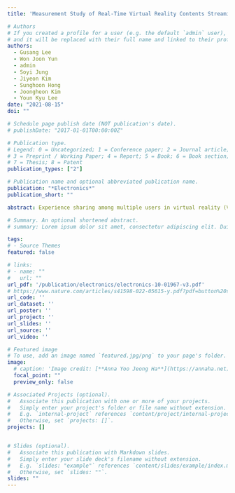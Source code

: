 ```yaml
---
title: 'Measurement Study of Real-Time Virtual Reality Contents Streaming over IEEE 802.11ac Wireless Links'

# Authors
# If you created a profile for a user (e.g. the default `admin` user), write the username (folder name) here
# and it will be replaced with their full name and linked to their profile.
authors:
  - Gusang Lee
  - Won Joon Yun
  - admin
  - Soyi Jung
  - Jiyeon Kim
  - Sunghoon Hong
  - Joongheon Kim
  - Youn Kyu Lee
date: "2021-08-15"
doi: ""

# Schedule page publish date (NOT publication's date).
# publishDate: "2017-01-01T00:00:00Z"

# Publication type.
# Legend: 0 = Uncategorized; 1 = Conference paper; 2 = Journal article;
# 3 = Preprint / Working Paper; 4 = Report; 5 = Book; 6 = Book section;
# 7 = Thesis; 8 = Patent
publication_types: ["2"]

# Publication name and optional abbreviated publication name.
publication: "*Electronics*"
publication_short: ""

abstract: Experience sharing among multiple users in virtual reality (VR) is one of the key applications in next generation wireless systems. In this VR application, one object can be reproduced as a virtual object based on recorded/captured multiple real-time images from multiple observation points. At this time, VR applications require a lot of bandwidth to provide seamless services to users in wireless links, and thus, a certain level of data rates should be maintained. As the number of users increases, the server allocates more data rates to users on top of the limited bandwidth in wireless networks. At this time, users who utilize the VR streaming services will suffer from a lower quality, due to the limited bandwidth. This paper reports the measurement study and also analyzes the fluctuations in terms of the data rates as the number of users increases while sharing point cloud information in real-time authorized reality environments over IEEE 802.11ac wireless networks. Moreover, it measures and analyzes fluctuations in terms of frames-per-second and Jitters, which are practical quality reduction indicators.

# Summary. An optional shortened abstract.
# summary: Lorem ipsum dolor sit amet, consectetur adipiscing elit. Duis posuere tellus ac convallis placerat. Proin tincidunt magna sed ex sollicitudin condimentum.

tags:
# - Source Themes
featured: false

# links:
# - name: ""
#   url: ""
url_pdf: '/publication/electronics/electronics-10-01967-v3.pdf'
# https://www.nature.com/articles/s41598-022-05615-y.pdf?pdf=button%20sticky
url_code: ''
url_dataset: ''
url_poster: ''
url_project: ''
url_slides: ''
url_source: ''
url_video: ''

# Featured image
# To use, add an image named `featured.jpg/png` to your page's folder. 
image:
  # caption: 'Image credit: [**Anna Yoo Jeong Ha**](https://annaha.net)'
  focal_point: ""
  preview_only: false

# Associated Projects (optional).
#   Associate this publication with one or more of your projects.
#   Simply enter your project's folder or file name without extension.
#   E.g. `internal-project` references `content/project/internal-project/index.md`.
#   Otherwise, set `projects: []`.
projects: []


# Slides (optional).
#   Associate this publication with Markdown slides.
#   Simply enter your slide deck's filename without extension.
#   E.g. `slides: "example"` references `content/slides/example/index.md`.
#   Otherwise, set `slides: ""`.
slides: ""
---
```

<!-- 
{{% callout note %}}
Click the *Cite* button above to demo the feature to enable visitors to import publication metadata into their reference management software.
{{% /callout %}}

{{% callout note %}}
Create your slides in Markdown - click the *Slides* button to check out the example.
{{% /callout %}} -->

<!-- Supplementary notes can be added here, including [code, math, and images](https://wowchemy.com/docs/writing-markdown-latex/). -->
